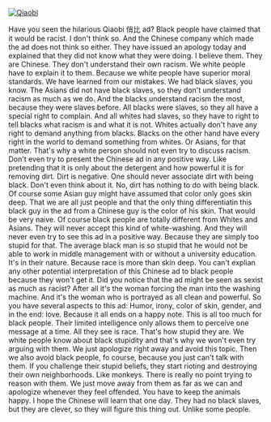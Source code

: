 [![Qiaobi](http://res.cloudinary.com/ontore/image/upload/c_scale,w_600/v1464508457/Qiaobi.jpg)](https://youtu.be/Xq-I0JRhvt4)

Have you seen the hilarious Qiaobi 俏比 ad? Black people have claimed that it would be racist. I don't think so. And the Chinese company which made the ad does not think so either. They have issued an apology today and explained that they did not know what they were doing. I believe them. They are Chinese. They don't understand their own racism. We white people have to explain it to them. Because we white people have superior moral standards. We have learned from our mistakes. We had black slaves, you know. The Asians did not have black slaves, so they don't understand racism as much as we do. And the blacks understand racism the most, because they were slaves before. All blacks were slaves, so they all have a special right to complain. And all whites had slaves, so they have to right to tell blacks what racism is and what it is not. Whites actually don't have any right to demand anything from blacks. Blacks on the other hand have every right in the world to demand something from whites. Or Asians, for that matter. That's why a white person should not even try to discuss racism. Don't even try to present the Chinese ad in any positive way. Like pretending that it is only about the detergent and how powerful it is for removing dirt. Dirt is negative. One should never associate dirt with being black. Don't even think about it. No, dirt has nothing to do with being black. Of course some Asian guy might have assumed that color only goes skin deep. That we are all just people and that the only thing differentiatin this black guy in the ad from a Chinese guy is the color of his skin. That would be very naive. Of course black people are totally different from Whites and Asians. They will never accept this kind of white-washing. And they will never even try to see this ad in a positive way. Because they are simply too stupid for that. The average black man is so stupid that he would not be able to work in middle management with or without a university education. It's in their nature. Because race is more than skin deep. You can't explian any other potential interpretation of this Chinese ad to black people because they won't get it. Did you notice that the ad might be seen as sexist as much as racist? After all it's the woman forcing the man into the washing machine. And it's the woman who is portrayed as all clean and powerful. So you have several aspects to this ad: Humor, irony, color of skin, gender, and in the end: love. Because it all ends on a happy note. This is all too much for black people. Their limited intelligence only allows them to perceive one message at a time. All they see is race. That's how stupid they are. We white people know about black stupidity and that's why we won't even try arguing with them. We just apologize right away and avoid this topic. Then we also avoid black people, fo course, because you just can't talk with them. If you challenge their stupid beliefs, they start rioting and destroying their own neighborhoods. Like monkeys. There is really no point trying to reason with them. We just move away from them as far as we can and apologize whenever they feel offended. You have to keep the animals happy. I hope the Chinese will learn that one day. They had no black slaves, but they are clever, so they will figure this thing out. Unlike some people.
